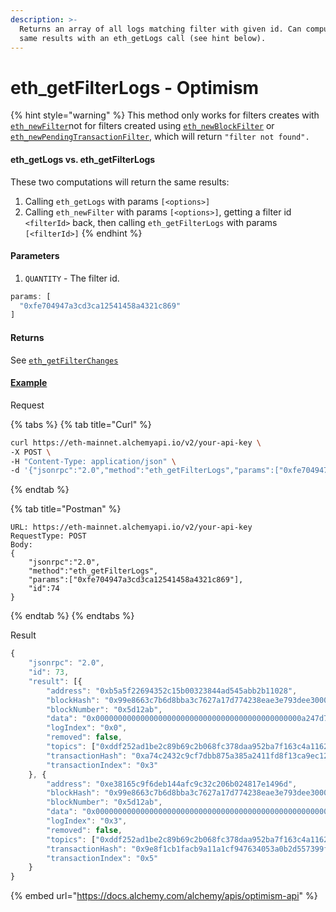 ```yaml
---
description: >-
  Returns an array of all logs matching filter with given id. Can compute the
  same results with an eth_getLogs call (see hint below).
---
```


# eth\_getFilterLogs - Optimism

{% hint style="warning" %}
This method only works for filters creates with [`eth_newFilter`](<eth-newfilter .md>)not for filters created using [`eth_newBlockFilter`](<eth\_newblockfilter .md>) or [`eth_newPendingTransactionFilter`](eth-newpendingtransactionfilter.md), which will return `"filter not found".`

#### eth\_getLogs vs. eth\_getFilterLogs

These two computations will return the same results:

1. Calling `eth_getLogs` with params `[<options>]`
2. Calling `eth_newFilter` with params `[<options>]`, getting a filter id `<filterId>` back, then calling `eth_getFilterLogs` with params `[<filterId>]`
{% endhint %}

#### **Parameters**

1. `QUANTITY` - The filter id.

```javascript
params: [
  "0xfe704947a3cd3ca12541458a4321c869"
]
```

#### **Returns**

See [`eth_getFilterChanges`](<eth-getfilterchanges .md>)

#### [**Example**](https://composer.alchemyapi.io/?composer\_state=%7B%22network%22%3A0%2C%22methodName%22%3A%22eth\_getFilterLogs%22%2C%22paramValues%22%3A%5B%220xfe704947a3cd3ca12541458a4321c869%22%5D%7D)

Request

{% tabs %}
{% tab title="Curl" %}
```bash
curl https://eth-mainnet.alchemyapi.io/v2/your-api-key \
-X POST \
-H "Content-Type: application/json" \
-d '{"jsonrpc":"2.0","method":"eth_getFilterLogs","params":["0xfe704947a3cd3ca12541458a4321c869"],"id":74}'
```
{% endtab %}

{% tab title="Postman" %}
```http
URL: https://eth-mainnet.alchemyapi.io/v2/your-api-key
RequestType: POST
Body: 
{
    "jsonrpc":"2.0",
    "method":"eth_getFilterLogs",
    "params":["0xfe704947a3cd3ca12541458a4321c869"],
    "id":74
}
```
{% endtab %}
{% endtabs %}

Result

```javascript
{
    "jsonrpc": "2.0",
    "id": 73,
    "result": [{
        "address": "0xb5a5f22694352c15b00323844ad545abb2b11028",
        "blockHash": "0x99e8663c7b6d8bba3c7627a17d774238eae3e793dee30008debb2699666657de",
        "blockNumber": "0x5d12ab",
        "data": "0x0000000000000000000000000000000000000000000000a247d7a2955b61d000",
        "logIndex": "0x0",
        "removed": false,
        "topics": ["0xddf252ad1be2c89b69c2b068fc378daa952ba7f163c4a11628f55a4df523b3ef", "0x000000000000000000000000bdc0afe57b8e9468aa95396da2ab2063e595f37e", "0x0000000000000000000000007503e090dc2b64a88f034fb45e247cbd82b8741e"],
        "transactionHash": "0xa74c2432c9cf7dbb875a385a2411fd8f13ca9ec12216864b1a1ead3c99de99cd",
        "transactionIndex": "0x3"
    }, {
        "address": "0xe38165c9f6deb144afc9c32c206b024817e1496d",
        "blockHash": "0x99e8663c7b6d8bba3c7627a17d774238eae3e793dee30008debb2699666657de",
        "blockNumber": "0x5d12ab",
        "data": "0x0000000000000000000000000000000000000000000000000000000025c6b720",
        "logIndex": "0x3",
        "removed": false,
        "topics": ["0xddf252ad1be2c89b69c2b068fc378daa952ba7f163c4a11628f55a4df523b3ef", "0x00000000000000000000000080e73e47173b2d00b531bf83bc39e710157125c3", "0x0000000000000000000000008f6cc93795969e5bbbf07c66dfee7d41ad24f1ef"],
        "transactionHash": "0x9e8f1cb1facb9a11a1cf947634053a0b2d557399f926b12127aa10497a2f0153",
        "transactionIndex": "0x5"
    }
}
```

{% embed url="https://docs.alchemy.com/alchemy/apis/optimism-api" %}
